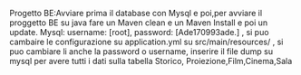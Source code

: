Progetto BE:Avviare prima il database con Mysql e poi,per avviare il proggetto BE su java  fare un Maven clean e un Maven Install e poi un update.
Mysql: username: [root], password: [Ade170993ade.] , si puo cambaire le configurazione su application.yml su src/main/resources/ , si puo cambiare li anche la password o username,
inserire il file dump su mysql per avere tutti i dati sulla tabella Storico, Proiezione,Film,Cinema,Sala
